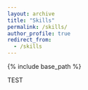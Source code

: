 ```yaml
---
layout: archive
title: "Skills"
permalink: /skills/
author_profile: true
redirect_from:
  - /skills
---
```


{% include base_path %}

TEST